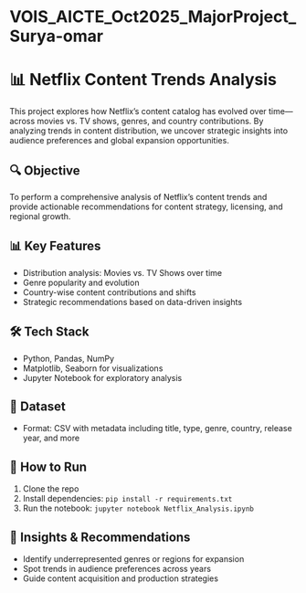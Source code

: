 # VOIS_AICTE_Oct2025_MajorProject_Surya-omar
# 📊 Netflix Content Trends Analysis
This project explores how Netflix’s content catalog has evolved over time—across movies vs. TV shows, genres, and country contributions. By analyzing trends in content distribution, we uncover strategic insights into audience preferences and global expansion opportunities.

## 🔍 Objective
To perform a comprehensive analysis of Netflix’s content trends and provide actionable recommendations for content strategy, licensing, and regional growth.

## 📊 Key Features
- Distribution analysis: Movies vs. TV Shows over time
- Genre popularity and evolution
- Country-wise content contributions and shifts
- Strategic recommendations based on data-driven insights

## 🛠️ Tech Stack
- Python, Pandas, NumPy
- Matplotlib, Seaborn for visualizations
- Jupyter Notebook for exploratory analysis

## 📁 Dataset
- Format: CSV with metadata including title, type, genre, country, release year, and more

## 🚀 How to Run
1. Clone the repo
2. Install dependencies: `pip install -r requirements.txt`
3. Run the notebook: `jupyter notebook Netflix_Analysis.ipynb`

## 📌 Insights & Recommendations
- Identify underrepresented genres or regions for expansion
- Spot trends in audience preferences across years
- Guide content acquisition and production strategies

